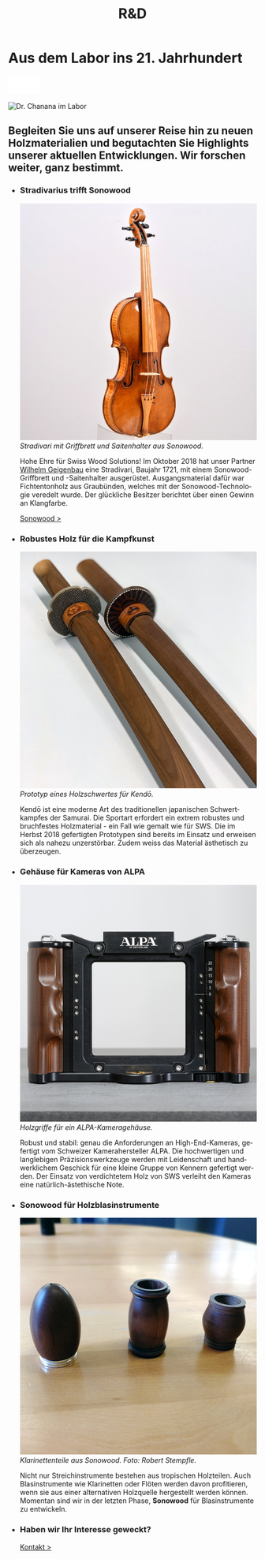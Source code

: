 ﻿---
lang: de
title: 'R&D'
order: 4
---

<div class="full-width-kenburns">
<div class="wrap-bg-image">

# Aus dem Labor ins 21. Jahrhundert

![](/assets/images/arrow-d-white.svg)

</div>
<img srcset="/assets/images/RD_cover_2x.jpg"
     src="/assets/images/RD_cover.jpg" alt="Dr. Chanana im Labor">
</div>

<div class="full-width">
<div class="wrap">

## Begleiten Sie uns auf unserer Reise hin zu neuen Holzmaterialien und begutachten Sie Highlights unserer aktuellen Entwicklungen. Wir forschen weiter, ganz bestimmt.

</div>
</div>

<div class="full-width-grey">
<div class="wrap -cols2">

- ### Stradivarius trifft Sonowood
  ![Stradivari aus 1721, jetzt mit Sonowood](/assets/images/News_4_Stradivarius_Stradivari_Geige_Griffbrett_Violin_Fingerboard_Tropical_Wood_Tropenholz_Ersatz_Replacement_Alternative_Sonowood_Swiss_Ebony_Ebony_Ebenholz.jpeg)
  *Stradivari mit Griffbrett und Saitenhalter aus Sonowood.*

  Hohe Ehre für Swiss Wood Solutions! Im Oktober 2018 hat unser Partner [Wilhelm Geigenbau](http://wilhelm.geigenbau.ag) eine Stradivari, Baujahr 1721, mit einem Sonowood-Griffbrett und -Saitenhalter ausgerüstet. Ausgangsmaterial dafür war Fichtentonholz aus Graubünden, welches mit der Sonowood-Technologie veredelt wurde. Der glückliche Besitzer berichtet über einen Gewinn an Klangfarbe.

  <a class="btn" href="/de/sonowood/index">Sonowood ></a>

- ### Robustes Holz für die Kampfkunst
  ![Holzschwert, Model](/assets/images/3_news_kendo_Schwert_sword_Tropical_Wood_Tropenholz_Ersatz_Replacement_Alternative_Sonowood_Swiss_Ebony_Ebony_Ebenholz_Rosewood_Grenadill_Swiss_Wood_Solutions.jpg)
  *Prototyp eines Holzschwertes für Kendō.*

  Kendō ist eine moderne Art des traditionellen japanischen Schwertkampfes der Samurai. Die Sportart erfordert ein extrem robustes und bruchfestes Holzmaterial - ein Fall wie gemalt wie für SWS. Die im Herbst 2018 gefertigten Prototypen sind bereits im Einsatz und erweisen sich als nahezu unzerstörbar. Zudem weiss das Material ästhetisch zu überzeugen.

- ### Gehäuse für Kameras von ALPA
  ![violin with sonowood](/assets/images/News_2_ALPA_Kamera_Griffe_Camera_Tropical_Wood_Tropenholz_Ersatz_Replacement_Alternative_Sonowood_Swiss_Ebony_Ebony_Ebenholz.jpg)
  *Holzgriffe für ein ALPA-Kameragehäuse.*

  Robust und stabil: genau die Anforderungen an High-End-Kameras, gefertigt vom Schweizer Kamerahersteller ALPA. Die hochwertigen und langlebigen Präzisionswerkzeuge werden mit Leidenschaft und handwerklichem Geschick für eine kleine Gruppe von Kennern gefertigt werden. Der Einsatz von verdichtetem Holz von SWS verleiht den Kameras eine natürlich-ästethische Note.

- ### Sonowood für Holzblasinstrumente
  ![Klarinettenteile aus Sonowood](/assets/images/RD_clarinet.jpg)
  *Klarinettenteile aus Sonowood. Foto: Robert Stempfle.*

  Nicht nur Streichinstrumente bestehen aus tropischen Holzteilen. Auch Blasinstrumente wie Klarinetten oder Flöten werden davon profitieren, wenn sie aus einer alternativen Holzquelle hergestellt werden können. Momentan sind wir in der letzten Phase, **Sonowood** für Blasinstrumente zu entwickeln.

- ### Haben wir Ihr Interesse geweckt?

  <a class="btn -red" href="/de/contact">Kontakt ></a>

</div>
</div>

